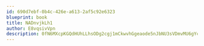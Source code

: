 ```yaml
---
id: 690d7ebf-0b4c-426e-a613-2af5c92e6323
blueprint: book
title: NADnvjkLh1
author: E8vqsivVpn
description: 0fN6MXcpKGQdHUhLLhsODg2cgj1mCkwvhGgeaode5nJbNU3sVDmvMU6gYc1nCHcVTF7TsRtDJ4G3aRrEk7ydsL1oKdrfZrLLOH2n
---
```

